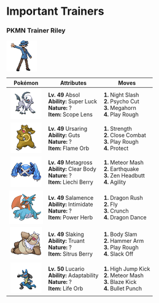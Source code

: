 # Important Trainers

### PKMN Trainer Riley

![PKMN Trainer Riley](../../assets/important_trainers/riley.png)

| Pokémon | Attributes | Moves |
|:-------:|------------|-------|
| ![Absol](../../assets/sprites/absol/front.gif) | **Lv. 49** Absol<br>**Ability:** Super Luck<br>**Nature:** ?<br>**Item:** Scope Lens | **1.** Night Slash<br>**2.** Psycho Cut<br>**3.** Megahorn<br>**4.** Play Rough |
| ![Ursaring](../../assets/sprites/ursaring/front.gif) | **Lv. 49** Ursaring<br>**Ability:** Guts<br>**Nature:** ?<br>**Item:** Flame Orb | **1.** Strength<br>**2.** Close Combat<br>**3.** Play Rough<br>**4.** Protect |
| ![Metagross](../../assets/sprites/metagross/front.gif) | **Lv. 49** Metagross<br>**Ability:** Clear Body<br>**Nature:** ?<br>**Item:** Liechi Berry | **1.** Meteor Mash<br>**2.** Earthquake<br>**3.** Zen Headbutt<br>**4.** Agility |
| ![Salamence](../../assets/sprites/salamence/front.gif) | **Lv. 49** Salamence<br>**Ability:** Intimidate<br>**Nature:** ?<br>**Item:** Power Herb | **1.** Dragon Rush<br>**2.** Fly<br>**3.** Crunch<br>**4.** Dragon Dance |
| ![Slaking](../../assets/sprites/slaking/front.gif) | **Lv. 49** Slaking<br>**Ability:** Truant<br>**Nature:** ?<br>**Item:** Sitrus Berry | **1.** Body Slam<br>**2.** Hammer Arm<br>**3.** Play Rough<br>**4.** Slack Off |
| ![Lucario](../../assets/sprites/lucario/front.gif) | **Lv. 50** Lucario<br>**Ability:** Adaptability<br>**Nature:** ?<br>**Item:** Life Orb | **1.** High Jump Kick<br>**2.** Meteor Mash<br>**3.** Blaze Kick<br>**4.** Bullet Punch |


